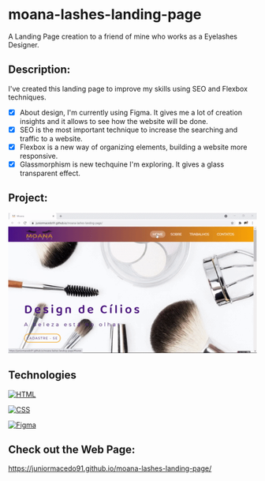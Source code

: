 # moana-lashes-landing-page
A Landing Page creation to a friend of mine who works as a Eyelashes Designer.

## Description:
I've created this landing page to improve my skills using SEO and Flexbox techniques.

 - [x] About design, I'm currently using Figma. It gives me a lot of creation insights and it allows to see how the website will be done.
 - [x] SEO is the most important technique to increase the searching and traffic to a website.
 - [x] Flexbox is a new way of organizing elements, building a website more responsive.
 - [x] Glassmorphism is new techquine I'm exploring. It gives a glass transparent effect.

## Project:

<p align="center">
  <img src="moana.gif" width="800px">
</p>

## Technologies

[![HTML](https://img.shields.io/badge/HTML-red?style=for-the-badge&logo=HTML5&labelColor=black)](https://github.com/JuniorMacedo91)

[![CSS](https://img.shields.io/badge/CSS3-blue?style=for-the-badge&logo=CSS3&labelColor=black)](https://github.com/JuniorMacedo91)

[![Figma](https://img.shields.io/badge/figma-yellow?style=for-the-badge&logo=figma&labelColor=black)](https://github.com/JuniorMacedo91)

## Check out the Web Page:
https://juniormacedo91.github.io/moana-lashes-landing-page/
